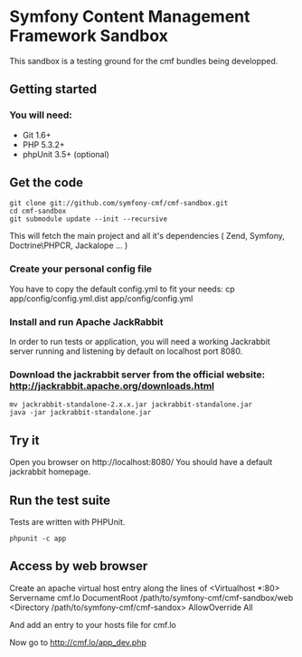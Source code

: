 # Symfony Content Management Framework Sandbox

This sandbox is a testing ground for the cmf bundles being developped.


## Getting started

### You will need:
  * Git 1.6+
  * PHP 5.3.2+
  * phpUnit 3.5+ (optional)

## Get the code

    git clone git://github.com/symfony-cmf/cmf-sandbox.git
    cd cmf-sandbox
    git submodule update --init --recursive

This will fetch the main project and all it's dependencies ( Zend, Symfony, Doctrine\PHPCR, Jackalope ... )

### Create your personal config file

You have to copy the default config.yml to fit your needs:
    cp app/config/config.yml.dist app/config/config.yml

### Install and run Apache JackRabbit

In order to run tests or application, you will need a working Jackrabbit server running and listening by default on localhost port 8080.

### Download the jackrabbit server from the official website: http://jackrabbit.apache.org/downloads.html

    mv jackrabbit-standalone-2.x.x.jar jackrabbit-standalone.jar
    java -jar jackrabbit-standalone.jar

## Try it

Open you browser on http://localhost:8080/
You should have a default jackrabbit homepage.

## Run the test suite

Tests are written with PHPUnit.

    phpunit -c app

## Access by web browser

Create an apache virtual host entry along the lines of
<Virtualhost *:80>
    Servername cmf.lo
    DocumentRoot /path/to/symfony-cmf/cmf-sandbox/web
    <Directory /path/to/symfony-cmf/cmf-sandox>
        AllowOverride All
    </Directory>
</Virtualhost>

And add an entry to your hosts file for cmf.lo

Now go to http://cmf.lo/app_dev.php
